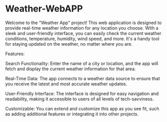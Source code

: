 # Weather-WebAPP
Welcome to the "Weather App" project! This web application is designed to provide real-time weather information for any location you choose. With a sleek and user-friendly interface, you can easily check the current weather conditions, temperature, humidity, wind speed, and more. It's a handy tool for staying updated on the weather, no matter where you are.

Features:

Search Functionality: Enter the name of a city or location, and the app will fetch and display the current weather information for that area.

Real-Time Data: The app connects to a weather data source to ensure that you receive the latest and most accurate weather updates.

User-Friendly Interface: The interface is designed for easy navigation and readability, making it accessible to users of all levels of tech-savviness.

Customizable: You can extend and customize this app as you see fit, such as adding additional features or integrating it into other projects.
